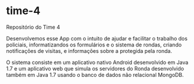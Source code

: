 # time-4
Repositório do Time 4

Desenvolvemos esse App com o intuito de ajudar e facilitar o trabalho dos policiais, informatizandos os formulários e o sistema de rondas, criando notificações de visitas, e informações sobre a protegida pela ronda.

O sistema consiste em um aplicativo nativo Android desenvolvido em Java 1.7 e um aplicativo web que simula os servidores do Ronda desenvolvido também em Java 1.7 usando o banco de dados não relacional MongoDB.
